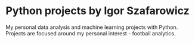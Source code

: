 # Python projects by Igor Szafarowicz
My personal data analysis and machine learning projects with Python.
Projects are focused around my personal interest - football analytics.

